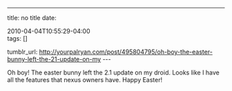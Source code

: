 ---
title: no title
date:

 2010-04-04T10:55:29-04:00  
tags:  []

tumblr_url:
http://yourpalryan.com/post/495804795/oh-boy-the-easter-bunny-left-the-21-update-on-my
\-\--

Oh boy! The easter bunny left the 2.1 update on my droid. Looks like I
have all the features that nexus owners have. Happy Easter!
